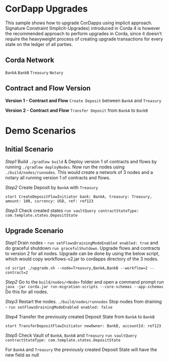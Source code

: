 # CorDapp Upgrades

This sample shows how to upgrade CorDapps using implicit approach.
Signature Constraint (Implicit-Upgrades) introduced in Corda 4 is however the recommended approach to perform upgrades in Corda, since it doesn't
require the heavyweight process of creating upgrade transactions for every state on the ledger of all parties.

## Corda Network
`BankA`
`BankB`
`Treasury`
`Notary`

## Contract and Flow Version
**Version 1 - Contract and Flow**
`Create Deposit` between `BankA` and `Treasury`

**Version 2 - Contract and Flow**
`Transfer Deposit` from `BankA` to `BankB`


# Demo Scenarios
## Initial Scenario
*Step1*
Build `./gradlew build` & Deploy version 1 of contracts and flows by running `./gradlew deployNodes`.
Now run the nodes using `./build/nodes/runnodes`.
This would create a network of 3 nodes and a notary all running version 1 of contracts and flows.

*Step2*
Create Deposit by `BankA` with `Treasury`

`start CreateDepositFlowInitiator bank: BankA, treasury: Treasury, amount: 100, currency: USD, ref: ref123`

*Step3*
Check created states
`run vaultQuery contractStateType: com.template.states.DepositState`

## Upgrade Scenario
*Step1*
Drain nodes - `run setFlowsDrainingModeEnabled enabled: true` and do graceful shutdown `run gracefulShutdown`.
Upgrade flows and contracts to version 2 for all nodes.
Upgrade can be done by using the below script, which would copy workflows-v2.jar to cordapps directory of the 3 nodes.

`cd script
./upgrade.sh --node=Treasury,BankA,BankB --workflow=2 --contract=2`

*Step2*
Go to the `build/nodes/<Node>` folder and open a command prompt
run `java -jar corda.jar run-migration-scripts --core-schemas --app-schemas`
Do this for all nodes.

*Step3*
Restart the nodes. `./build/nodes/runnodes`
Stop nodes from draining - `run setFlowsDrainingModeEnabled enabled: false`

*Step4*
Transfer the previously created Deposit State from `BankA` to `BankB`

`start TransferDepositFlowInitiator newOwner: BankB, accountId: ref123`

*Step5*
Check Vault of `BankA`, `BankB` and `Treasury`
`run vaultQuery contractStateType: com.template.states.DepositState`

For `BankA` and `Treasury` the previously created Deposit State will have the new field as null 